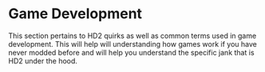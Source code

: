 # Game Development

This section pertains to HD2 quirks as well as common terms used in game development. This will help will understanding how games work if you have never modded before and will help you understand the specific jank that is HD2 under the hood.